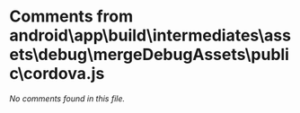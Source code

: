 # Comments from android\app\build\intermediates\assets\debug\mergeDebugAssets\public\cordova.js

*No comments found in this file.*
